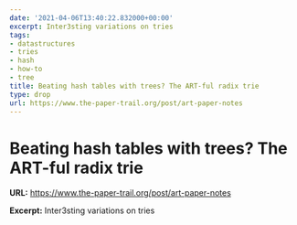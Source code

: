 ```yaml
---
date: '2021-04-06T13:40:22.832000+00:00'
excerpt: Inter3sting variations on tries
tags:
- datastructures
- tries
- hash
- how-to
- tree
title: Beating hash tables with trees? The ART-ful radix trie
type: drop
url: https://www.the-paper-trail.org/post/art-paper-notes
---
```


# Beating hash tables with trees? The ART-ful radix trie

**URL:** https://www.the-paper-trail.org/post/art-paper-notes

**Excerpt:** Inter3sting variations on tries
